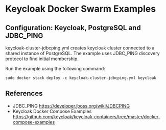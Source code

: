 # Keycloak Docker Swarm Examples

## Configuration: Keycloak, PostgreSQL and JDBC_PING

keycloak-cluster-jdbcping.yml creates keycloak cluster connected to a shared instance of PostgreSQL. The example uses JDBC_PING discovery protocol to find initial membership.

Run the example using the following command:
```
sudo docker stack deploy -c keycloak-cluster-jdbcping.yml keycloak
```


## References

- JDBC_PING https://developer.jboss.org/wiki/JDBCPING
- Keycloak Docker Compose Examples https://github.com/keycloak/keycloak-containers/tree/master/docker-compose-examples
